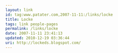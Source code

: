 ```yaml
---
layout: link
id: tag:www.patater.com,2007-11-11:/links/locke
title: Locke
tags: link people-pages
permalink: /links/locke
date: 2007-11-11 23:41:13
updated: 2010-12-19 03:36:44
uri: http://lockeds.blogspot.com/
---
```

